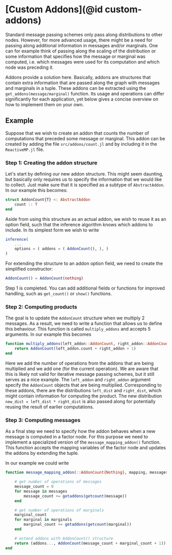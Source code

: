# [Custom Addons](@id custom-addons)

Standard message passing schemes only pass along distributions to other nodes. However, for more advanced usage, there might be a need for passing along additional information in messages and/or marginals. One can for example think of passing along the scaling of the distribution or some information that specifies how the message or marginal was computed, i.e. which messages were used for its computation and which node was preceding it.

Addons provide a solution here. Basically, addons are structures that contain extra information that are passed along the graph with messages and marginals in a tuple. These addons can be extracted using the `get_addons(message/marginal)` function. Its usage and operations can differ significantly for each application, yet below gives a concise overview on how to implement them on your own.

## Example

Suppose that we wish to create an addon that counts the number of computations that preceded some message or marginal. This addon can be created by adding the file `src/addons/count.jl` and by including it in the `ReactiveMP.jl` file.

### Step 1: Creating the addon structure

Let's start by defining our new addon structure. This might seem daunting, but basically only requires us to specify the information that we would like to collect. Just make sure that it is specified as a subtype of `AbstractAddon`. In our example this becomes:
```julia
struct AddonCount{T} <: AbstractAddon
    count :: T
end
```
Aside from using this structure as an actual addon, we wish to reuse it as an option field, such that the inference algorithm knows which addons to include. In its simplest form we wish to write
```julia
inference(
    ...
    options = ( addons = ( AddonCount(), ), )
)
```
For extending the structure to an addon option field, we need to create the simplified constructor:
```julia
AddonCount() = AddonCount(nothing)
```
Step 1 is completed. You can add additional fields or functions for improved handling, such as `get_count()` or `show()` functions.

### Step 2: Computing products

The goal is to update the `AddonCount` structure when we multiply 2 messages. As a result, we need to write a function that allows us to define this behaviour. This function is called `multiply_addons` and accepts 5 arguments. In our example this becomes
```julia
function multiply_addons(left_addon::AddonCount, right_addon::AddonCount, new_dist, left_dist, right_dist)
    return AddonCount(left_addon.count + right_addon + 1)
end
```
Here we add the number of operations from the addons that are being multiplied and we add one (for the current operation). We are aware that this is likely not valid for iterative message passing schemes, but it still serves as a nice example. The `left_addon` and `right_addon` argument specify the `AddonCount` objects that are being multiplied. Corresponding to these addons, there are the distributions `left_dist` and `right_dist`, which might contain information for computing the product. The new distribution `new_dist ∝ left_dist * right_dist` is also passed along for potentially reusing the result of earlier computations.

### Step 3: Computing messages
As a final step we need to specify how the addon behaves when a new message is computed in a factor node. 
For this purpose we need to implement a specialized version of the `message_mapping_addon()` function. This function accepts the mapping variables of the factor node and updates the addons by extending the tuple.

In our example we could write
```julia
function message_mapping_addon(::AddonCount{Nothing}, mapping, messages, marginals, result, addons)

    # get number of operations of messages
    message_count = 0
    for message in messages
        message_count += getaddons(getcount(message))
    end

    # get number of operations of marginals
    marginal_count
    for marginal in marginals
        marginal_count += getaddons(getcount(marginal))
    end

    # extend addons with AddonCount() structure
    return (addons..., AddonCount(message_count + marginal_count + 1))
end

```